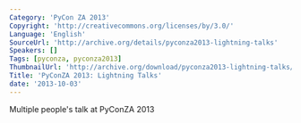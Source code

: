 ```yaml
---
Category: 'PyCon ZA 2013'
Copyright: 'http://creativecommons.org/licenses/by/3.0/'
Language: 'English'
SourceUrl: 'http://archive.org/details/pyconza2013-lightning-talks'
Speakers: []
Tags: [pyconza, pyconza2013]
ThumbnailUrl: 'http://archive.org/download/pyconza2013-lightning-talks/pyconza2013-lightning-talks.thumbs/pyconza2013-lightning-talks_000510.jpg'
Title: 'PyConZA 2013: Lightning Talks'
date: '2013-10-03'
---
```

Multiple people's talk at PyConZA 2013